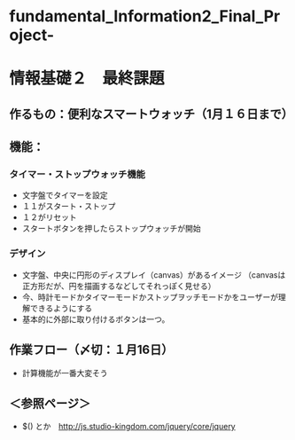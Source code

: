 # fundamental_Information2_Final_Project-

# 情報基礎２　最終課題

## 作るもの：便利なスマートウォッチ（1月１６日まで）

## 機能：

### タイマー・ストップウォッチ機能
- 文字盤でタイマーを設定
- １１がスタート・ストップ
- １２がリセット
- スタートボタンを押したらストップウォッチが開始


### デザイン

- 文字盤、中央に円形のディスプレイ（canvas）があるイメージ
（canvasは正方形だが、円を描画するなどしてそれっぽく見せる）
- 今、時計モードかタイマーモードかストップヲッチモードかをユーザーが理解できるようにする
- 基本的に外部に取り付けるボタンは一つ。


## 作業フロー（〆切：１月16日）

- 計算機能が一番大変そう
 


## ＜参照ページ＞


- $() とか　http://js.studio-kingdom.com/jquery/core/jquery


